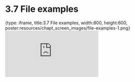 # 3.7 File examples
 
{type: iframe, title:3.7 File examples, width:800, height:600, poster:resources/chapt_screen_images/file-examples-1.png}
![](https://sayumiyork.github.io/miniCURE-16S_Test/file-examples-1.html)
 

 

